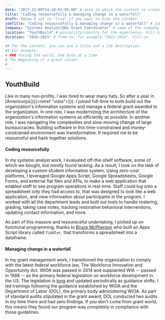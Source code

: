 ```yaml
---
date: "2017-12-09T14:18:03-05:00" # date in which the content is created - defaults to "today"
title: "Coding resourcefully & managing change in a waterfall"
draft: false # set to "true" if you want to hide the content
jobTitle: "Coding resourcefully & managing change in a waterfall" # job description/title. Fill-in
company: "Systems Analyst/DOL Grant Coordinator" # name of the company you worked for. Fill-in
location: "YouthBuild" # place/city/country for the experience. Fill-in.
duration: "2016-2021" # from-to, for example "2022-2024". Fill-in.

## For the content, you can use a title and a job description.
## For example:
# ### Fixing the world, one byte at a time
# The beginning of a great career.
#
---
```


## YouthBuild

Like in many non-profits, I was hired to wear many hats. So after a year in [Americorps]({{<relref "vista">}}). I joined full-time to both build out the organization's information systems and manage a federal grant awarded to the organization. In one role, I was modernizing the architecture of the organization's information systems as efficiently as possible. In another role, I was navigating the complexities and slow-moving change of large bureaucracies. Building software in this time-constrained and money-constrained environment was transformative. It required me to be resourceful and hack together solutions.

#### Coding resourcefully

In my systems analyst work, I evaluated off-the-shelf software, some of which we bought, but mostly found lacking. As a result, I took on the task of developing a custom student information system. Using zero-cost platforms, I leveraged Google Apps Script, Google Spreadsheets, Google Forms, and external flat files and APIs, to make a web application that enabled staff to see program operations in real-time. Staff could log onto a spreadsheet only they had access to, that was designed to look like a web application, and view informaiton about participants in the program. I worked with all the department leads and built out tools to handle rostering, grading, taking case notes, tracking restorative behavioral interventions, updating contact information, and more.

As part of this massive and resoureceful undertaking, I picked up on functional programming, thanks to [Bruce McPherson](https://github.com/brucemcpherson) who built an Apps Script library called `fiddler`, that transforms a spreadsheet into a dataframe.

#### Managing change in a waterfall

In my grant management work, I transitioned the organization to comply with the latest federal workforce law, The Workforce Innovation and Opportunity Act. WIOA was passed in 2014 and supplanted WIA -- passed in 1998 -- as the primary federal legislation on workforce development in the US. The legislation is [long](https://www.govinfo.gov/content/pkg/PLAW-113publ128/html/PLAW-113publ128.htm) and updated periodically as guidance shifts. I led trainings following the guidance established by WIOA and the Department of Labor (DOL), the primary body administering WIOA. As part of standard audits stipulated in the grant award, DOL conducted two audits in my time there and had zero findings. If you don't come from grant world, this means they found our program was completely in compliance with those guidelines.
